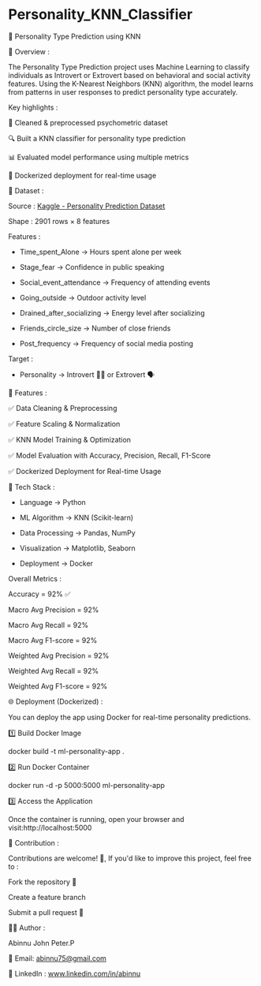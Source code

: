 # Personality_KNN_Classifier

🌿 Personality Type Prediction using KNN

📌 Overview :

The Personality Type Prediction project uses Machine Learning to classify individuals as Introvert or Extrovert based on behavioral and social activity features. Using the K-Nearest Neighbors (KNN) algorithm, the model learns from patterns in user responses to predict personality type accurately.


Key highlights :

🧹 Cleaned & preprocessed psychometric dataset

🔍 Built a KNN classifier for personality type prediction

📊 Evaluated model performance using multiple metrics

🐳 Dockerized deployment for real-time usage


📂 Dataset :

Source : [Kaggle - Personality Prediction Dataset](https://www.kaggle.com/datasets/xyz/personality-prediction)

Shape : 2901 rows × 8 features

Features :

  * Time_spent_Alone → Hours spent alone per week
  
  * Stage_fear → Confidence in public speaking
  
  * Social_event_attendance → Frequency of attending events
  
  * Going_outside → Outdoor activity level
  
  * Drained_after_socializing → Energy level after socializing
  
  * Friends_circle_size → Number of close friends
  
  * Post_frequency → Frequency of social media posting

Target :
  
  * Personality → Introvert 🧘‍♂️ or Extrovert 🗣️


🚀 Features :

✅ Data Cleaning & Preprocessing

✅ Feature Scaling & Normalization

✅ KNN Model Training & Optimization

✅ Model Evaluation with Accuracy, Precision, Recall, F1-Score

✅ Dockerized Deployment for Real-time Usage


🧠 Tech Stack :

* Language → Python 

* ML Algorithm → KNN (Scikit-learn)

* Data Processing → Pandas, NumPy

* Visualization → Matplotlib, Seaborn

* Deployment → Docker


Overall Metrics :

Accuracy = 92% ✅

Macro Avg Precision = 92%

Macro Avg Recall = 92%

Macro Avg F1-score = 92%

Weighted Avg Precision = 92%

Weighted Avg Recall = 92%

Weighted Avg F1-score = 92%


🌐 Deployment (Dockerized) :

You can deploy the app using Docker for real-time personality predictions.

1️⃣ Build Docker Image

docker build -t ml-personality-app .

2️⃣ Run Docker Container

docker run -d -p 5000:5000 ml-personality-app

3️⃣ Access the Application

Once the container is running, open your browser and visit:http://localhost:5000


🤝 Contribution :

Contributions are welcome! 🎉, If you'd like to improve this project, feel free to :

Fork the repository 🍴

Create a feature branch

Submit a pull request 🚀


👨‍💻 Author :

Abinnu John Peter.P

📧 Email: abinnu75@gmail.com

🔗 LinkedIn : www.linkedin.com/in/abinnu
